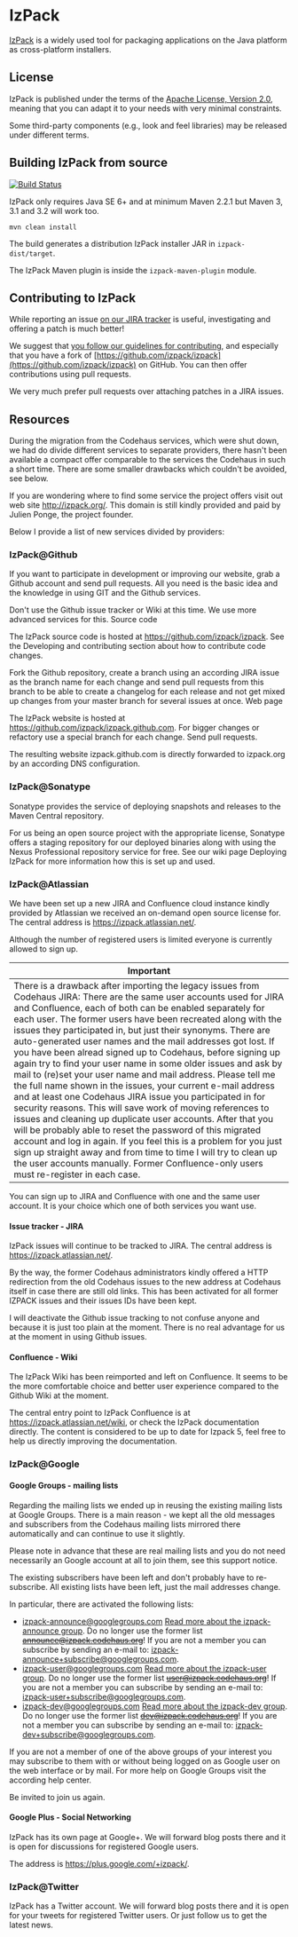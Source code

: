# IzPack

[IzPack](http://izpack.org/) is a widely used tool for packaging applications on the Java platform as cross-platform installers.

## License

IzPack is published under the terms of the [Apache License, Version 2.0](http://www.apache.org/licenses/LICENSE-2.0), meaning that you can adapt it to your needs with very minimal constraints.

Some third-party components (e.g., look and feel libraries) may be released
under different terms.

## Building IzPack from source

[![Build Status](https://secure.travis-ci.org/izpack/izpack.png?branch=master)](http://travis-ci.org/izpack/izpack)

IzPack only requires Java SE 6+ and at minimum Maven 2.2.1 but Maven 3, 3.1 and 3.2 will work too.

    mvn clean install

The build generates a distribution IzPack installer JAR in `izpack-dist/target`.

The IzPack Maven plugin is inside the `izpack-maven-plugin` module.

## Contributing to IzPack

While reporting an issue [on our JIRA tracker](https://izpack.atlassian.net/) is useful, investigating and offering a patch is much better!

We suggest that [you follow our guidelines for contributing](http://izpack.org/developers/), and especially that you have a fork of [https://github.com/izpack/izpack](https://github.com/izpack/izpack) on GitHub. You can then offer contributions using pull requests.

We very much prefer pull requests over attaching patches in a JIRA issues.

## Resources

During the migration from the Codehaus services, which were shut down, we had do divide different services to separate providers, there hasn't been available a compact offer comparable to the services the Codehaus in such a short time. There are some smaller drawbacks which couldn't be avoided, see below.

If you are wondering where to find some service the project offers visit out web site http://izpack.org/.
This domain is still kindly provided and paid by Julien Ponge, the project founder.

Below I provide a list of new services divided by providers:

### IzPack@Github

If you want to participate in development or improving our website, grab a Github account and send pull requests. All you need is the basic idea and the knowledge in using GIT and the Github services.

Don't use the Github issue tracker or Wiki at this time. We use more advanced services for this.
Source code

The IzPack source code is hosted at https://github.com/izpack/izpack.
See the Developing and contributing section about how to contribute code changes.

Fork the Github repository, create a branch using an according JIRA issue as the branch name for each change and send pull requests from this branch to be able to create a changelog for each release and not get mixed up changes from your master branch for several issues at once.
Web page

The IzPack website is hosted at https://github.com/izpack/izpack.github.com. 
For bigger changes or refactory use a special branch for each change. Send pull requests. 

The resulting website izpack.github.com is directly forwarded to izpack.org by an according DNS configuration.

### IzPack@Sonatype

Sonatype provides the service of deploying snapshots and releases to the Maven Central repository.

For us being an open source project with the appropriate license, Sonatype offers a staging repository for our deployed binaries along with using the Nexus Professional repository service for free. 
See our wiki page Deploying IzPack for more information how this is set up and used.

### IzPack@Atlassian

We have been set up a new JIRA and Confluence cloud instance kindly provided by Atlassian we received an on-demand open source license for. The central address is https://izpack.atlassian.net/.

Although the number of registered users is limited everyone is currently allowed to sign up.

Important  |
---------  |
There is a drawback after importing the legacy issues from Codehaus JIRA: There are the same user accounts used for JIRA and Confluence, each of both can be enabled separately for each user. The former users have been recreated along with the issues they participated in, but just their synonyms. There are auto-generated user names and the mail addresses got lost. If you have been alread signed up to Codehaus, before signing up again try to find your user name in some older issues and ask by mail to (re)set your user name and mail address. Please tell me the full name shown in the issues, your current e-mail address and at least one Codehaus JIRA issue you participated in for security reasons. This will save work of moving references to issues and cleaning up duplicate user accounts. After that you will be probably able to reset the password of this migrated account and log in again. If you feel this is a problem for you just sign up straight away and from time to time I will try to clean up the user accounts manually. Former Confluence-only users must re-register in each case.  |

You can sign up to JIRA and Confluence with one and the same user account. It is your choice which one of both services you want use.

#### Issue tracker - JIRA

IzPack issues will continue to be tracked to JIRA. The central address is https://izpack.atlassian.net/.

By the way, the former Codehaus administrators kindly offered a HTTP redirection from the old Codehaus issues to the new address at Codehaus itself in case there are still old links. This has been activated for all former IZPACK issues and their issues IDs have been kept.

I will deactivate the Github issue tracking to not confuse anyone and because it is just too plain at the moment. There is no real advantage for us at the moment in using Github issues.

#### Confluence - Wiki

The IzPack Wiki has been reimported and left on Confluence. It seems to be the more comfortable choice and better user experience compared to the Github Wiki at the moment.

The central entry point to IzPack Confluence is at https://izpack.atlassian.net/wiki, or check the IzPack documentation directly. The content is considered to be up to date for Izpack 5, feel free to help us directly improving the documentation.

### IzPack@Google

#### Google Groups - mailing lists

Regarding the mailing lists we ended up in reusing the existing mailing lists at Google Groups. There is a main reason - we kept all the old messages and subscribers from the Codehaus mailing lists mirrored there automatically and can continue to use it slightly.

Please note in advance that these are real mailing lists and you do not need necessarily an Google account at all to join them, see this support notice.

The existing subscribers have been left and don't probably have to re-subscribe. All existing lists have been left, just the mail addresses change.

In particular, there are activated the following lists:
- [izpack-announce@googlegroups.com](mailto:izpack-announce@googlegroups.com)
[Read more about the izpack-announce group](https://groups.google.com/forum/#!aboutgroup/izpack-announce).
Do no longer use the former list ~~announce@izpack.codehaus.org~~!
If you are not a member you can subscribe by sending an e-mail to:
[izpack-announce+subscribe@googlegroups.com](mailto:izpack-announce+subscribe@googlegroups.com).
- [izpack-user@googlegroups.com](mailto:izpack-user@googlegroups.com)
[Read more about the izpack-user group](https://groups.google.com/forum/#!aboutgroup/izpack-user).
Do no longer use the former list ~~user@izpack.codehaus.org~~!
If you are not a member you can subscribe by sending an e-mail to:
[izpack-user+subscribe@googlegroups.com](mailto:izpack-user+subscribe@googlegroups.com).
- [izpack-dev@googlegroups.com](mailto:izpack-dev@googlegroups.com)
[Read more about the izpack-dev group](https://groups.google.com/forum/#!aboutgroup/izpack-dev).
Do no longer use the former list ~~dev@izpack.codehaus.org~~!
If you are not a member you can subscribe by sending an e-mail to:
[izpack-dev+subscribe@googlegroups.com](mailto:izpack-dev+subscribe@googlegroups.com).

If you are not a member of one of the above groups of your interest you may subscribe to them with or without being logged on as Google user on the web interface or by mail. For more help on Google Groups visit the according help center.

Be invited to join us again.

#### Google Plus - Social Networking

IzPack has its own page at Google+. We will forward blog posts there and it is open for discussions for registered Google users.

The address is https://plus.google.com/+izpack/.

### IzPack@Twitter

IzPack has a Twitter account. We will forward blog posts there and it is open for your tweets for registered Twitter users. Or just follow us to get the latest news.

